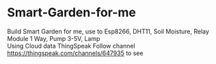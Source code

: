 # Smart-Garden-for-me
Build Smart Garden for me, use to Esp8266, DHT11, Soil Moisture, Relay Module 1 Way, Pump 3-5V, Lamp
<br>
Using Cloud data ThingSpeak
Follow channel https://thingspeak.com/channels/647935 to see


